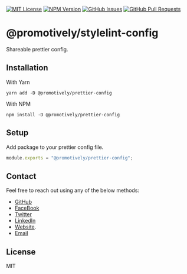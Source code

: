 [![MIT License](https://img.shields.io/badge/License-MIT-yellow.svg)](https://opensource.org/licenses/MIT)
[![NPM Version](https://badge.fury.io/js/%40promotively%2Fprettier-config.svg)](https://badge.fury.io/js/%40promotively%2Fprettier-config)
[![GitHub Issues](https://img.shields.io/github/issues/promotively/prettier-config.svg)](https://github.com/promotively/prettier-config/issues)
[![GitHub Pull Requests](https://img.shields.io/github/issues-pr/promotively/prettier-config.svg)](https://GitHub.com/promotively/prettier-config/pull/)

# @promotively/stylelint-config

Shareable prettier config.

## Installation

With Yarn

`yarn add -D @promotively/prettier-config`

With NPM

`npm install -D @promotively/prettier-config`

## Setup

Add package to your prettier config file.

```js
module.exports = "@promotively/prettier-config";
```

## Contact

Feel free to reach out using any of the below methods:

- [GitHub](https://github.com/promotively)
- [FaceBook](https://facebook.com/promotively)
- [Twitter](https://twitter.com/promotively)
- [LinkedIn](https://linkedin.com/company/promotively)
- [Website](https://promotively.com).
- [Email](mailto:hello@promotively.com)

## License

MIT
